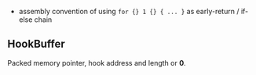 - assembly convention of using `for {} 1 {} { ... }` as early-return / if-else chain

## HookBuffer

Packed memory pointer, hook address and length or **0**.

